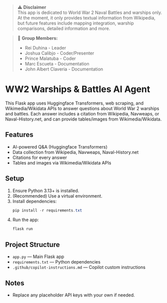 > ⚠️ **Disclaimer**  
> This app is dedicated to World War 2 Naval Battles and warships only. At the moment, it only provides textual information from Wikipedia, but future features include mapping integration, warship comparisons, detailed information and more.

> 👥 **Group Members:**  
> - Rei Duhina - Leader
> - Joshua Calibjo - Coder/Presenter
> - Prince Malatuba - Coder
> - Marc Escueta - Documentation
> - John Albert Claveria - Documentation

# WW2 Warships & Battles AI Agent

This Flask app uses Huggingface Transformers, web scraping, and Wikimedia/Wikidata APIs to answer questions about World War 2 warships and battles. Each answer includes a citation from Wikipedia, Navweaps, or Naval-History.net, and can provide tables/images from Wikimedia/Wikidata.

## Features
- AI-powered Q&A (Huggingface Transformers)
- Data collection from Wikipedia, Navweaps, Naval-History.net
- Citations for every answer
- Tables and images via Wikimedia/Wikidata APIs

## Setup
1. Ensure Python 3.13+ is installed.
2. (Recommended) Use a virtual environment.
3. Install dependencies:
   ```powershell
   pip install -r requirements.txt
   ```
4. Run the app:
   ```powershell
   flask run
   ```

## Project Structure
- `app.py` — Main Flask app
- `requirements.txt` — Python dependencies
- `.github/copilot-instructions.md` — Copilot custom instructions

## Notes
- Replace any placeholder API keys with your own if needed.
